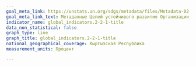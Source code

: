 ```yaml
---
goal_meta_link: https://unstats.un.org/sdgs/metadata/files/Metadata-02-02-01.pdf
goal_meta_link_text: Метаданные Целей устойчивого развития Организации Объединённых Нации (pdf 232kB)
indicator_name: global_indicators.2-2-1-title
data_non_statistical: false
graph_type: line
graph_title: global_indicators.2-2-1-title
national_geographical_coverage: Кыргызская Республика
measurement_units: Процент

---
```

